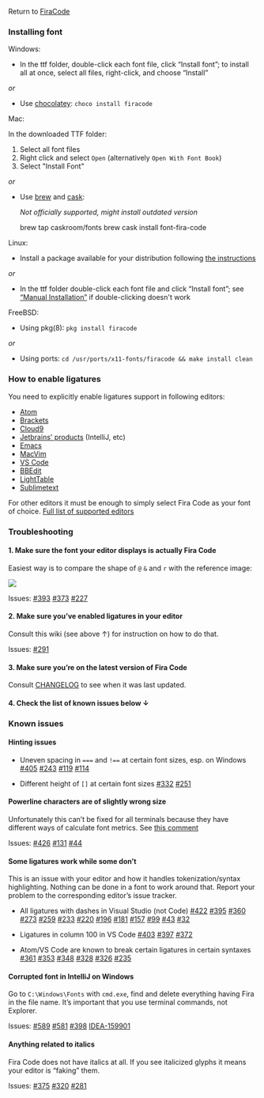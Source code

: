 Return to [FiraCode](https://github.com/tonsky/FiraCode)

### [](#installing-font)Installing font

Windows:

*   In the ttf folder, double-click each font file, click “Install font”; to install all at once, select all files, right-click, and choose “Install”

_or_

*   Use [chocolatey](https://chocolatey.org): `choco install firacode`

Mac:

In the downloaded TTF folder:

1.  Select all font files
2.  Right click and select `Open` (alternatively `Open With Font Book`)
3.  Select "Install Font"

_or_

*   Use [brew](http://brew.sh) and [cask](https://caskroom.github.io):

    _Not officially supported, might install outdated version_

    <div class="highlight highlight-source-shell">

    brew tap caskroom/fonts
    brew cask install font-fira-code



Linux:

*   Install a package available for your distribution following [the instructions](https://github.com/tonsky/FiraCode/wiki/Linux-instructions#installing-with-a-package-manager)

_or_

*   In the ttf folder double-click each font file and click “Install font”; see [“Manual Installation”](https://github.com/tonsky/FiraCode/wiki/Linux-instructions#manual-installation) if double-clicking doesn't work

FreeBSD:

*   Using pkg(8): `pkg install firacode`

_or_

*   Using ports: `cd /usr/ports/x11-fonts/firacode && make install clean`

### [](#how-to-enable-ligatures)How to enable ligatures

You need to explicitly enable ligatures support in following editors:

*   [Atom](https://github.com/tonsky/FiraCode/wiki/Atom-instructions)
*   [Brackets](https://github.com/tonsky/FiraCode/wiki/Brackets-Instructions/)
*   [Cloud9](https://github.com/tonsky/FiraCode/wiki/cloud9-instructions)
*   [Jetbrains' products](https://github.com/tonsky/FiraCode/wiki/Intellij-products-instructions) (IntelliJ, etc)
*   [Emacs](https://github.com/tonsky/FiraCode/wiki/Emacs-instructions)
*   [MacVim](https://github.com/tonsky/FiraCode/wiki/MacVim-instructions)
*   [VS Code](https://github.com/tonsky/FiraCode/wiki/VS-Code-Instructions)
*   [BBEdit](https://github.com/tonsky/FiraCode/wiki/BBEdit-instructions)
*   [LightTable](https://github.com/tonsky/FiraCode/wiki/LightTable-instructions)
*   [Sublimetext](https://github.com/tonsky/FiraCode/wiki/Sublimetext-Instructions)

For other editors it must be enough to simply select Fira Code as your font of choice. [Full list of supported editors](https://github.com/tonsky/FiraCode#editor-support)

### [](#troubleshooting)Troubleshooting

#### [](#1-make-sure-the-font-your-editor-displays-is-actually-fira-code)1\. Make sure the font your editor displays is actually Fira Code

Easiest way is to compare the shape of `@` `&` and `r` with the reference image:

![](https://user-images.githubusercontent.com/285292/26971424-c609be76-4d15-11e7-8684-23e7b1c08929.png)

Issues: [#393](https://github.com/tonsky/FiraCode/issues/393) [#373](https://github.com/tonsky/FiraCode/issues/373) [#227](https://github.com/tonsky/FiraCode/issues/227)

#### [](#2-make-sure-youve-enabled-ligatures-in-your-editor)2\. Make sure you’ve enabled ligatures in your editor

Consult this wiki (see above ↑) for instruction on how to do that.

Issues: [#291](https://github.com/tonsky/FiraCode/issues/291)

#### [](#3-make-sure-youre-on-the-latest-version-of-fira-code)3\. Make sure you’re on the latest version of Fira Code

Consult [CHANGELOG](https://github.com/tonsky/FiraCode/blob/master/CHANGELOG.md) to see when it was last updated.

#### [](#4-check-the-list-of-known-issues-below-)4\. Check the list of known issues below ↓

### [](#known-issues)Known issues

#### [](#hinting-issues)Hinting issues

*   Uneven spacing in `===` and `!==` at certain font sizes, esp. on Windows [#405](https://github.com/tonsky/FiraCode/issues/405) [#243](https://github.com/tonsky/FiraCode/issues/243) [#119](https://github.com/tonsky/FiraCode/issues/119) [#114](https://github.com/tonsky/FiraCode/issues/114)

*   Different height of `[]` at certain font sizes [#332](https://github.com/tonsky/FiraCode/issues/332) [#251](https://github.com/tonsky/FiraCode/issues/251)

#### [](#powerline-characters-are-of-slightly-wrong-size)Powerline characters are of slightly wrong size

Unfortunately this can’t be fixed for all terminals because they have different ways of calculate font metrics. See [this comment](https://github.com/tonsky/FiraCode/issues/44#issuecomment-187305276)

Issues: [#426](https://github.com/tonsky/FiraCode/issues/426) [#131](https://github.com/tonsky/FiraCode/issues/131) [#44](https://github.com/tonsky/FiraCode/issues/44)

#### [](#some-ligatures-work-while-some-dont)Some ligatures work while some don’t

This is an issue with your editor and how it handles tokenization/syntax highlighting. Nothing can be done in a font to work around that. Report your problem to the corresponding editor’s issue tracker.

*   All ligatures with dashes in Visual Studio (not Code) [#422](https://github.com/tonsky/FiraCode/issues/422) [#395](https://github.com/tonsky/FiraCode/issues/395) [#360](https://github.com/tonsky/FiraCode/issues/360) [#273](https://github.com/tonsky/FiraCode/issues/273) [#259](https://github.com/tonsky/FiraCode/issues/259) [#233](https://github.com/tonsky/FiraCode/issues/233) [#220](https://github.com/tonsky/FiraCode/issues/220) [#196](https://github.com/tonsky/FiraCode/issues/196) [#181](https://github.com/tonsky/FiraCode/issues/181) [#157](https://github.com/tonsky/FiraCode/issues/157) [#99](https://github.com/tonsky/FiraCode/issues/99) [#43](https://github.com/tonsky/FiraCode/issues/43) [#32](https://github.com/tonsky/FiraCode/issues/32)

*   Ligatures in column 100 in VS Code [#403](https://github.com/tonsky/FiraCode/issues/403) [#397](https://github.com/tonsky/FiraCode/issues/397) [#372](https://github.com/tonsky/FiraCode/issues/372)

*   Atom/VS Code are known to break certain ligatures in certain syntaxes [#361](https://github.com/tonsky/FiraCode/issues/361) [#353](https://github.com/tonsky/FiraCode/issues/353) [#348](https://github.com/tonsky/FiraCode/issues/348) [#328](https://github.com/tonsky/FiraCode/issues/328) [#326](https://github.com/tonsky/FiraCode/issues/326) [#235](https://github.com/tonsky/FiraCode/issues/235)

#### [](#corrupted-font-in-intellij-on-windows)Corrupted font in IntelliJ on Windows

Go to `C:\Windows\Fonts` with `cmd.exe`, find and delete everything having Fira in the file name. It’s important that you use terminal commands, not Explorer.

Issues: [#589](https://github.com/tonsky/FiraCode/issues/589) [#581](https://github.com/tonsky/FiraCode/issues/581) [#398](https://github.com/tonsky/FiraCode/issues/398) [IDEA-159901](https://youtrack.jetbrains.com/issue/IDEA-159901)

#### [](#anything-related-to-italics)Anything related to italics

Fira Code does not have italics at all. If you see italicized glyphs it means your editor is “faking” them.

Issues: [#375](https://github.com/tonsky/FiraCode/issues/375) [#320](https://github.com/tonsky/FiraCode/issues/320) [#281](https://github.com/tonsky/FiraCode/issues/281)
